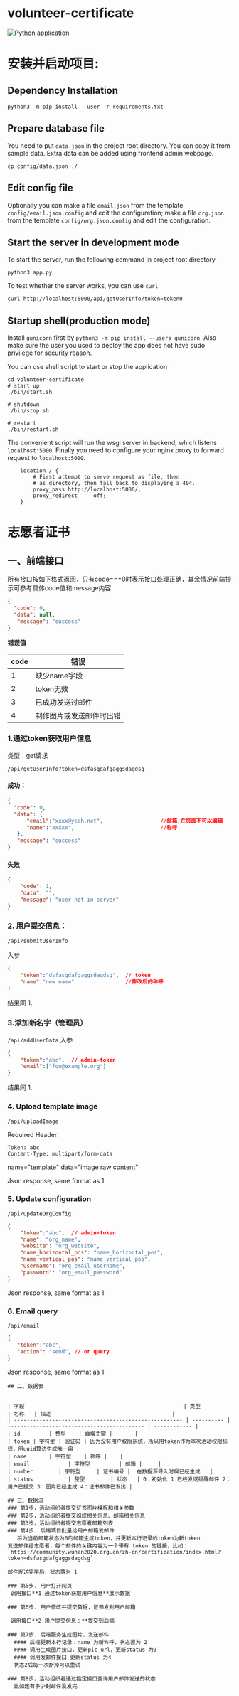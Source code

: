 # volunteer-certificate
![Python application](https://github.com/wuhan2020/volunteer-certificate/workflows/Python%20application/badge.svg)
# 安装并启动项目:
## Dependency Installation
```shell
python3 -m pip install --user -r requirements.txt
```
## Prepare database file
You need to put `data.json` in the project root directory. You can copy it from sample data. Extra data can be added using frontend admin webpage.
```shell
cp config/data.json ./
```
## Edit config file
Optionally you can make a file `email.json` from the template `config/email.json.config` and edit the configuration; make a file `org.json` from the template `config/org.json.config` and edit the configuration.

## Start the server in development mode
To start the server, run the following command in project root directory
```shell
python3 app.py
```
To test whether the server works, you can use `curl`
```shell
curl http://localhost:5000/api/getUserInfo?token=token0
```

## Startup shell(production mode)
Install `gunicorn` first by `python3 -m pip install --users gunicorn`. Also make sure the user you used to deploy the app does not have sudo privilege for security reason.

You can use shell script to start or stop the application 
```shell script
cd volunteer-certificate
# start up
./bin/start.sh

# shutdown
./bin/stop.sh

# restart
./bin/restart.sh
```
The convenient script will run the wsgi server in backend, which listens `localhost:5000`. Finally you need to configure your nginx proxy to forward request to `localhost:5000`.
```
	location / {
		# First attempt to serve request as file, then
		# as directory, then fall back to displaying a 404.
		proxy_pass http://localhost:5000/;
		proxy_redirect     off;
	}
```
# 志愿者证书

## 一、前端接口

所有接口按如下格式返回，只有code===0时表示接口处理正确，其余情况前端提示可参考具体code值和message内容

```json
{
  "code": 0,
  "data": null,
   "message": "success"
}
```

**错误值**

|  code   | 错误  |
|  ----  | ----  |
| 1  | 缺少name字段 |
| 2  | token无效 |
| 3  | 已成功发送过邮件 |
| 4  | 制作图片或发送邮件时出错 |

### 1.通过token获取用户信息
类型：get请求 

`/api/getUserInfo?token=dsfasgdafgaggsdagdsg`

#### 成功：
```json
{
  "code": 0,
  "data": {
      "email":"xxxx@yeah.net",                  //邮箱,在页面不可以编辑
      "name":"xxxxx",                           //称呼
   },
   "message": "success"
}
```

#### 失败
```json
{
    "code": 1,
    "data": "",
    "message": "user not in server"
}
```
### 2. 用户提交信息：

`/api/submitUserInfo`


入参

```json
{
    "token":"dsfasgdafgaggsdagdsg",  // token
    "name":"new namw"                //修改后的称呼
}
```

结果同 1.
### 3.添加新名字（管理员）
 `/api/addUserData`
 入参

```json
{
    "token":"abc",  // admin-token
    "email":["foo@example.org"]
}
```

结果同 1.
### 4. Upload template image
 `/api/uploadImage`

Required Header:
```
Token: abc
Content-Type: multipart/form-data
```

name="template"
data="image raw content"

Json response, same format as 1.
### 5. Update configuration
`/api/updateOrgConfig`
```json
{
    "token":"abc",  // admin-token
    "name": "org_name",
    "website": "org_website",
    "name_horizontal_pos": "name_horizontal_pos",
    "name_vertical_pos": "name_vertical_pos",
    "username": "org_email_username",
    "password": "org_email_password"
}
```
Json response, same format as 1.
### 6. Email query
`/api/email`
```json
{
   "token":"abc",
   "action": "send", // or query
}
```
Json response, same format as 1.
```
## 二、数据表


| 字段                                                  | 类型                                                | 名称   | 描述                                      |
| ----------------------------------------------------- | ---------- | ------------------------------------------- | ------------ |
| id         | 整型    | 自增主键 |       |
| token | 字符型 | 验证码 | 因为没有用户权限系统，所以用token作为本次活动权限标识，用uuid算法生成唯一串 |
| name       | 字符型    | 称呼 |    |
| email            | 字符型         | 邮箱 |     |
| number        | 字符型     | 证书编号 |  在数据源导入时候已经生成   |
| status           | 整型        | 状态   | 0：初始化 1 已经发送提醒邮件 2：用户已提交 3：图片已经生成 4：证书邮件已发出 |

## 三、数据流
### 第1步，活动组织者提交证书图片模板和相关参数
### 第2步，活动组织者提交组织相关信息、邮箱相关信息
### 第3步，活动组织者提交志愿者邮箱列表
### 第4步. 后端项目批量给用户邮箱发邮件
   将为当前邮箱状态为0的邮箱生成token，并更新本行记录的token为新token
发送邮件给志愿者，每个邮件的关键内容为一个带有 token 的链接，比如：
`https://community.wuhan2020.org.cn/zh-cn/certification/index.html?token=dsfasgdafgaggsdagdsg`

邮件发送完毕后，状态置为 1

### 第5步. 用户打开网页
 调用接口**1.通过token获取用户信息**展示数据

### 第6步. 用户修改并提交数据，证书发到用户邮箱

 调用接口**2.用户提交信息：**提交到后端
 
### 第7步. 后端服务生成图片，发送邮件
  #### 后端更新本行记录：name 为新称呼，状态置为 2
  #### 调用生成图片接口，更新pic_url，更新status 为3
  #### 调用发邮件接口 更新status 为4  
  状态2后每一次断掉可以重试

### 第8步，活动组织者通过指定接口查询用户邮件发送的状态
  比如还有多少封邮件没发完
